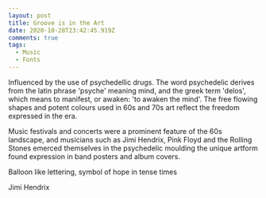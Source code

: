 ```yaml
---
layout: post
title: Groove is in the Art
date: 2020-10-28T23:42:45.919Z
comments: true
tags:
  - Music
  - Fonts
---
```

Influenced by the use of psychedellic drugs. The word psychedelic derives from the latin phrase 'psyche' meaning mind, and the greek term 'delos', which means to manifest, or awaken: 'to awaken the mind'. The free flowing shapes and potent colours used in 60s and 70s art reflect the freedom expressed in the era. 

Music festivals and concerts were a prominent feature of the 60s landscape, and musicians such as Jimi Hendrix, Pink Floyd and the Rolling Stones emerced themselves in the psychedelic moulding the unique artform found expression in band posters and album covers.



 Balloon like lettering, symbol of hope in tense times 

Jimi Hendrix